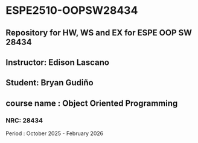 # ESPE2510-OOPSW28434
## Repository for HW, WS and EX for ESPE OOP SW 28434
## Instructor: Edison Lascano
## Student: Bryan Gudiño
## course name : Object Oriented Programming
### NRC: 28434

Period : October 2025 - February 2026
